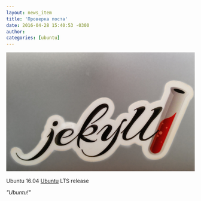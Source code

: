 ```yaml
---
layout: news_item
title: 'Проверка поста'
date: 2016-04-28 15:40:53 -0300
author: 
categories: [ubuntu]
---
```


![Jekyll Sticker](/img/jekyll-sticker.jpg)

Ubuntu 16.04 [Ubuntu](https://ubuntu.com) LTS release

*"Ubuntu!"* 

